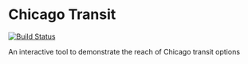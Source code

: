 Chicago Transit
===============

[![Build Status](https://travis-ci.org/incazteca/chicago_transit.svg?branch=master)](https://travis-ci.org/incazteca/chicago_transit.svg?branch=master)

An interactive tool to demonstrate the reach of Chicago transit options
